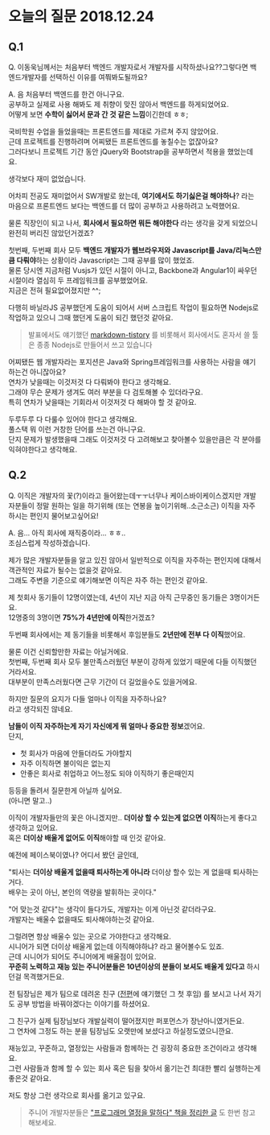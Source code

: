 # 오늘의 질문 2018.12.24

## Q.1

Q. 이동욱님께서는 처음부터 백엔드 개발자로서 개발자를 시작하셨나요??그렇다면 백엔드개발자를 선택하신 이유를 여쭤봐도될까요?

A. 음 처음부터 백엔드를 한건 아니구요.  
공부하고 실제로 사용 해봐도 제 취향이 맞진 않아서 백엔드를 하게되었어요.  
어떻게 보면 **수학이 싫어서 문과 간 것 같은 느낌**이긴한데 ㅎㅎ;  
  
국비학원 수업을 들었을때는 프론트엔드를 제대로 가르쳐 주지 않았어요.  
근데 프로젝트를 진행하려며 어찌됐든 프론트엔드를 놓칠수는 없잖아요?  
그러다보니 프로젝트 기간 동안 jQuery와 Bootstrap을 공부하면서 적용을 했었는데요.  
  
생각보다 재미 없었습니다.  
  
어차피 전공도 재미없어서 SW개발로 왔는데, **여기에서도 하기싫은걸 해야하나**? 라는 마음으로 프론트엔드 보다는 백엔드를 더 많이 공부하고 사용하려고 노력했어요.  
  
물론 직장인이 되고 나서, **회사에서 필요하면 뭐든 해야한다** 라는 생각을 갖게 되었으니 완전히 버리진 않았던거겠죠?  
  
첫번째, 두번째 회사 모두 **백엔드 개발자가 웹브라우저와 Javascript를 Java/리눅스만큼 다뤄야**하는 상황이라 Javascript는 그때 공부를 많이 했었죠.  
물론 당시엔 지금처럼 Vusjs가 있던 시절이 아니고, Backbone과 Angular1이 싸우던 시절이라 열심히 두 프레임워크를 공부했었어요.  
지금은 전혀 필요없어졌지만 ^^;  
  
다행히 바닐라JS 공부했던게 도움이 되어서 서버 스크립트 작업이 필요하면 Nodejs로 작업하고 있으니 그때 했던게 도움이 되긴 했던것 같아요.  

> 발표에서도 얘기했던 [markdown-tistory](https://github.com/jojoldu/markdown-tistory) 를 비롯해서 회사에서도 혼자서 쓸 툴은 종종 Nodejs로 만들어서 쓰고 있습니다
  
어찌됐든 웹 개발자라는 포지션은 Java와 Spring프레임워크를 사용하는 사람을 얘기하는건 아니잖아요?  
연차가 낮을때는 이것저것 다 다뤄봐야 한다고 생각해요.  
그래야 무슨 문제가 생겨도 여러 부분을 다 검토해볼 수 있더라구요.  
특히 연차가 낮을때는 기회라서 이것저것 다 해봐야 할 것 같아요.  
  
두루두루 다 다룰수 있어야 한다고 생각해요.  
풀스택 뭐 이런 거창한 단어를 쓰는건 아니구요.  
단지 문제가 발생했을때 그래도 이것저것 다 고려해보고 찾아볼수 있을만큼은 각 분야를 익혀야한다고 생각해요.

## Q.2

Q. 이직은 개발자의 꽃(?)이라고 들어왔는데ㅜㅜ너무나 케이스바이케이스겠지만 개발자분들이 정말 원하는 일을 하기위해 (또는 연봉을 높이기위해..소근소근) 이직을 자주하시는 편인지 물어보고싶어요!  
  
A. 음... 아직 회사에 재직중이라... ㅎㅎ..  
조심스럽게 작성하겠습니다.  
  
제가 많은 개발자분들을 알고 있진 않아서 일반적으로 이직을 자주하는 편인지에 대해서 객관적인 자료가 될수는 없을것 같아요.  
그래도 주변을 기준으로 얘기해보면 이직은 자주 하는 편인것 같아요.  
  
제 첫회사 동기들이 12명이였는데, 4년이 지난 지금 아직 근무중인 동기들은 3명이거든요.  
12명중의 3명이면 **75%가 4년만에 이직**한거겠죠?  
  
두번째 회사에서는 제 동기들을 비롯해서 후임분들도 **2년만에 전부 다 이직**했어요.  
  
물론 이건 신뢰할만한 자료는 아닐거에요.  
첫번째, 두번째 회사 모두 불만족스러웠던 부분이 강하게 있었기 때문에 다들 이직했던거라서요.  
대부분이 만족스러웠다면 근무 기간이 더 길었을수도 있을거에요.  
  
하지만 질문의 요지가 다들 얼마나 이직을 자주하나요?  
라고 생각되진 않네요.  
  
**남들이 이직 자주하는게 자기 자신에게 뭐 얼마나 중요한 정보**겠어요.  
단지, 

* 첫 회사가 마음에 안들더라도 가야할지
* 자주 이직하면 불이익은 없는지
* 안좋은 회사로 취업하고 어느정도 되야 이직하기 좋은때인지

등등을 돌려서 질문한게 아닐까 싶어요.  
(아니면 말고..)  
  
이직이 개발자들만의 꽃은 아니겠지만.. **더이상 할 수 있는게 없으면 이직**하는게 좋다고 생각하고 있어요.  
혹은 **더이상 배울게 없어도 이직**해야할 때 인것 같아요.  
  
예전에 페이스북이였나? 어디서 봤던 글인데,  
  
"퇴사는 **더이상 배울게 없을때 퇴사하는게 아니라** 더이상 할수 있는 게 없을때 퇴사하는거다.  
배우는 곳이 아닌, 본인의 역량을 발휘하는 곳이다."  
  
"어 맞는것 같다"는 생각이 들다가도, 개발자는 이게 아닌것 같더라구요.  
개발자는 배울수 없을때도 퇴사해야하는것 같아요.  
  
그럴려면 항상 배울수 있는 곳으로 가야한다고 생각해요.  
시니어가 되면 더이상 배울게 없는데 이직해야하냐?  라고 물어볼수도 있죠.  
근데 시니어가 되어도 주니어에게 배울점이 있어요.  
**꾸준히 노력하고 재능 있는 주니어분들은 10년이상의 분들이 보셔도 배울게 있다고** 하시던걸 목격했거든요.  
  
전 팀장님은 제가 팀으로 데려온 친구 ([전편](https://jojoldu.tistory.com/360)에 얘기했던 그 첫 후임) 를 보시고 나서 자기도 공부 방법을 바꿔야겠다는 이야기를 하셨어요.  
  
그 친구가 실제 팀장님보다 개발실력이 떨어졌지만 퍼포먼스가 장난아니였거든요.  
그 연차에 그정도 하는 분을 팀장님도 오랫만에 보셨다고 하실정도였으니깐요.  
  
재능있고, 꾸준하고, 열정있는 사람들과 함께하는 건 굉장히 중요한 조건이라고 생각해요.  
그런 사람들과 함께 할 수 있는 회사 혹은 팀을 찾아서 옮기는건 최대한 빨리 실행하는게 좋은것 같아요.  
  
저도 항상 그런 생각으로 회사를 옮기고 있구요.

> 주니어 개발자분들은 ["프로그래머 열정을 말하다" 책을 정리한 글](https://jojoldu.tistory.com/245) 도 한번 참고해보세요.  



